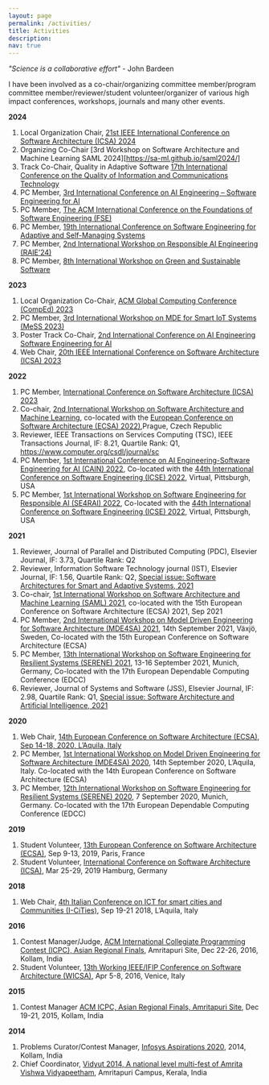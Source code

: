```yaml
---
layout: page
permalink: /activities/
title: Activities
description:
nav: true
---
```

_"Science is a collaborative effort"_  - John Bardeen

I have been involved as a co-chair/organizing committee member/program committee member/reviewer/student volunteer/organizer of various high impact conferences, workshops, journals and many other events.

__2024__

  1. Local Organization Chair, [21st IEEE International Conference on Software Architecture (ICSA) 2024](https://icsa-conferences.org)
  2. Organizing Co-Chair [3rd Workshop on Software Architecture and Machine Learning SAML 2024][https://sa-ml.github.io/saml2024/]
  3. Track Co-Chair, Quality in Adaptive Software [17th International Conference on the Quality of Information and Communications Technology](https://sites.google.com/view/quatic2024/?pli=1)
  3. PC Member, [3rd International Conference on AI Engineering – Software Engineering for AI](https://conf.researchr.org/home/cain-2024)
  4. PC Member, [The ACM International Conference on the Foundations of Software Engineering (FSE)](https://conf.researchr.org/home/fse-2024)
  5. PC Member, [19th International Conference on Software Engineering for Adaptive and Self-Managing Systems](https://conf.researchr.org/home/seams-2024)
  6. PC Member, [2nd International Workshop on Responsible AI Engineering (RAIE’24)](https://conf.researchr.org/home/icse-2024/raie-2024)
  7. PC Member, [8th International Workshop on Green and Sustainable Software](https://greensworkshop.github.io)


__2023__

  1. Local Organization Co-Chair, [ACM Global Computing Conference (CompEd) 2023](https://comped.acm.org/)
  2. PC Member, [3rd International Workshop on MDE for Smart IoT Systems (MeSS 2023)](https://conf.researchr.org/home/staf-2023/mess-2023)
  2. Poster Track Co-Chair, [2nd International Conference on AI Engineering Software Engineering for AI](https://conf.researchr.org/home/cain-2023)
  3.  Web Chair, [20th IEEE International Conference on Software Architecture (ICSA) 2023](https://icsa-conferences.org)


__2022__

  1. PC Member, [International Conference on Software Architecture (ICSA) 2023](https://icsa-conferences.org)
  2. Co-chair, [2nd International Workshop on Software Architecture and Machine Learning](https://saml.disim.univaq.it/saml2022), co-located with the [European Conference on Software Architecture (ECSA) 2022)](https://conf.researchr.org/home/ecsa-2022),Prague, Czech Republic  
  3. Reviewer, IEEE Transactions on Services Computing (TSC), IEEE Transactions Journal, IF: 8.21, Quartile Rank: Q1, https://www.computer.org/csdl/journal/sc
  4. PC Member, [1st International Conference on AI Engineering-Software Engineering for AI (CAIN) 2022](https://conf.researchr.org/home/cain-2022), Co-located with the [44th International Conference on Software Engineering (ICSE) 2022](https://conf.researchr.org/home/icse-2022), Virtual, Pittsburgh, USA
  5. PC Member, [1st International Workshop on Software Engineering for Responsible AI (SE4RAI) 2022](https://conf.researchr.org/home/icse-2022/se4rai-2022), Co-located with the [44th International Conference on Software Engineering (ICSE) 2022](https://conf.researchr.org/home/icse-2022), Virtual, Pittsburgh, USA

__2021__

  1. Reviewer, Journal of Parallel and Distributed Computing (PDC), Elsevier Journal, IF: 3.73, Quartile Rank: Q2
  2. Reviewer, Information Software Technology journal (IST), Elsevier Journal, IF: 1.56, Quartile Rank: Q2, [Special issue: Software Architectures for Smart and Adaptive Systems, 2021](https://www.journals.elsevier.com/information-and-software-technology/call-for-papers/software-architectures-for-smart-and-adaptive-systems)
  3. Co-chair, [1st International Workshop on Software Architecture and Machine Learning (SAML) 2021](https://saml2021.disim.univaq.it), co-located with the 15th European Conference on Software Architecture (ECSA) 2021, Sep 2021
  4. PC Member, [2nd International Workshop on Model Driven Engineering for Software Architecture (MDE4SA) 2021](http://mde4sa2021.disim.univaq.it), 14th September 2021, Växjö, Sweden, Co-located with the 15th European Conference on Software Architecture (ECSA)
  5. PC Member, [13th International Workshop on Software Engineering for Resilient Systems (SERENE) 2021](http://serene.disim.univaq.it/2021/), 13-16 September 2021, Munich, Germany, Co-located with the 17th European Dependable Computing Conference (EDCC)
  6. Reviewer, Journal of Systems and Software (JSS), Elsevier Journal, IF: 2.98, Quartile Rank: Q1, [Special issue: Software Architecture and Artificial Intelligence, 2021](https://ecsa2020.disim.univaq.it/track/ecsa-2020-jss-special-issue?)

__2020__

  1. Web Chair, [14th European Conference on Software Architecture (ECSA), Sep 14-18, 2020, L’Aquila, Italy](https://ecsa2020.disim.univaq.it)
  2. PC Member, [1st International Workshop on Model Driven Engineering for Software Architecture (MDE4SA) 2020](http://mde4sa2020.disim.univaq.it), 14th September 2020, L’Aquila, Italy. Co-located with the 14th European Conference on Software Architecture (ECSA)
  3. PC Member, [12th International Workshop on Software Engineering for Resilient Systems (SERENE) 2020](http://serene.disim.univaq.it/2021/), 7 September 2020, Munich, Germany. Co-located with the 17th European Dependable Computing Conference (EDCC)

__2019__

  1. Student Volunteer, [13th European Conference on Software Architecture (ECSA)](https://ecsa2019.univ-lille.fr), Sep 9-13, 2019, Paris, France
  2. Student Volunteer, [International Conference on Software Architecture (ICSA)](https://icsa-conferences.org/2019/), Mar 25-29, 2019 Hamburg, Germany


__2018__

  1. Web Chair, [4th Italian Conference on ICT for smart cities and Communities (I-CiTies)](http://icities2018.disim.univaq.it/), Sep 19-21 2018, L’Aquila, Italy


__2016__

  1. Contest Manager/Judge, [ACM International Collegiate Programming Contest (ICPC), Asian Regional Finals](https://www.amrita.edu/event/icpc), Amritapuri Site, Dec 22-26, 2016, Kollam, India
  2. Student Volunteer, [13th Working IEEE/IFIP Conference on Software Architecture (WICSA)](https://icsa-conferences.org/series/WICSA/2016/venue.html), Apr 5-8, 2016, Venice, Italy

__2015__

  1. Contest Manager [ACM ICPC, Asian Regional Finals, Amritapuri Site]( https://icpc.global/regionals/finder/amp-2015), Dec 19-21, 2015, Kollam, India

__2014__

  1. Problems Curator/Contest Manager, [Infosys Aspirations 2020](https://www.amrita.edu/news/amrita-hosts-infosys-aspirations2020-28000-contestants-480-colleges), 2014, Kollam, India
  2. Chief Coordinator, [Vidyut 2014, A national level multi-fest of Amrita Vishwa Vidyapeetham](https://www.amrita.edu/event/vidyut-national-level-multi-fest-2014), Amritapuri Campus, Kerala, India
